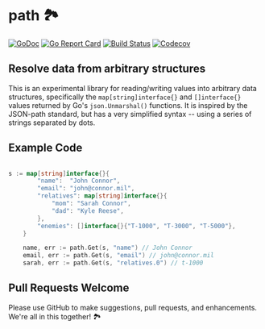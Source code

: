 # path 🏞


[![GoDoc](http://img.shields.io/badge/go-documentation-blue.svg?style=flat-square)](http://godoc.org/github.com/benpate/path)
[![Go Report Card](https://goreportcard.com/badge/github.com/benpate/path?style=flat-square)](https://goreportcard.com/report/github.com/benpate/path)
[![Build Status](http://img.shields.io/travis/benpate/path.svg?style=flat-square)](https://travis-ci.org/benpate/path)
[![Codecov](https://img.shields.io/codecov/c/github/benpate/path.svg?style=flat-square)](https://codecov.io/gh/benpate/path)

## Resolve data from arbitrary structures

This is an experimental library for reading/writing values into arbitrary data structures, specifically the `map[string]interface{}` and `[]interface{}` values returned by Go's `json.Unmarshal()` functions.  It is inspired by the JSON-path standard, but has a very simplified syntax -- using a series of strings separated by dots.

## Example Code

```go

s := map[string]interface{}{
		"name":  "John Connor",
		"email": "john@connor.mil",
		"relatives": map[string]interface{}{
			"mom": "Sarah Connor",
			"dad": "Kyle Reese",
		},
		"enemies": []interface{}{"T-1000", "T-3000", "T-5000"},
	}

	name, err := path.Get(s, "name") // John Connor
	email, err := path.Get(s, "email") // john@connor.mil
	sarah, err := path.Get(s, "relatives.0") // t-1000

```


## Pull Requests Welcome

Please use GitHub to make suggestions, pull requests, and enhancements.  We're all in this together! 🏞